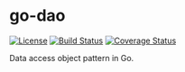 # go-dao

[![License](https://img.shields.io/badge/license-Apache%20License%202.0-blue.svg?style=flat)][license]
[![Build Status](https://travis-ci.org/Silencerco/go-dao.svg?branch=master)](https://travis-ci.org/Silencerco/go-dao/)
[![Coverage Status](https://coveralls.io/repos/Silencerco/go-dao/badge.svg?branch=master&service=github)](https://coveralls.io/github/Silencerco/go-dao?branch=master)

Data access object pattern in Go.

[license]:  https://raw.githubusercontent.com/Silencerco/go-dao/master/LICENSE   "License"

